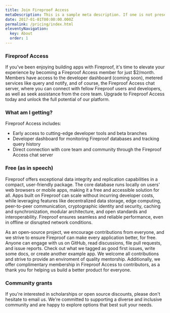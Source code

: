 ```yaml
---
title: Join Fireproof Access
metaDescription: This is a sample meta description. If one is not present in your page/post's front matter, the default metadata.description will be used instead.
date: 2017-01-01T00:00:00.000Z
permalink: /pricing/index.html
eleventyNavigation:
  key: About
  order: 1
---
```




### Fireproof Access

If you've been enjoying building apps with Fireproof, it's time to elevate your experience by becoming a Fireproof Access member for just $2/month. Members have access to the developer dashboard (coming soon), metered services like query and notify, and of course, the Fireproof Access chat server, where you can connect with fellow Fireproof users and developers, as well as seek assistance from the core team. Upgrade to Fireproof Access today and unlock the full potential of our platform.

### What am I getting?

Fireproof Access includes:

* Early access to cutting-edge developer tools and beta branches
* Developer dashboard for monitoring Fireproof databases and tracking query history
* Direct connection with core team and community through the Fireproof Access chat server

### Free (as in speech)

Fireproof offers exceptional data integrity and replication capabilities in a compact, user-friendly package. The core database runs locally on users' web browsers or mobile apps, making it a free and accessible solution for all. Apps built on Fireproof can scale without incurring developer costs, while leveraging features like decentralized data storage, edge computing, peer-to-peer communication, cryptographic identity and security, caching and synchronization, modular architecture, and open standards and interoperability. Fireproof ensures seamless and reliable performance, even in offline or disrupted network conditions. 

As an open-source project, we encourage contributions from everyone, and we strive to ensure Fireproof can make every application better, for free. Anyone can engage with us on GitHub, read discussions, file pull requests, and issue reports. Check out what we tagged as good first issues, write some docs, or create another example app. We welcome all contributions and strive to provide an enviroment of quality mentorship. Additionally, we offer complimentary membership in Fireproof Access to contributors, as a thank you for helping us build a better product for everyone.

### Community grants

If you're interested in scholarships or open source discounts, please don't hesitate to email us. We're committed to supporting a diverse and inclusive community and are happy to explore options that best suit your needs.